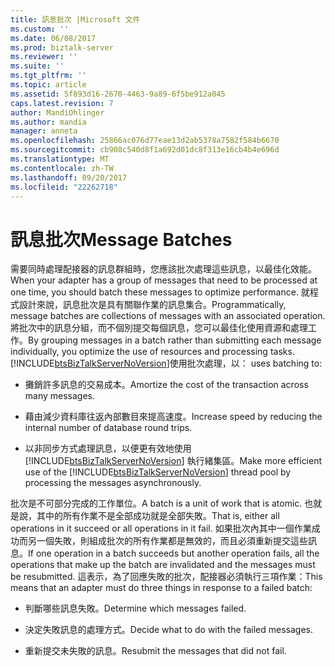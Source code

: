 ```yaml
---
title: 訊息批次 |Microsoft 文件
ms.custom: ''
ms.date: 06/08/2017
ms.prod: biztalk-server
ms.reviewer: ''
ms.suite: ''
ms.tgt_pltfrm: ''
ms.topic: article
ms.assetid: 5f893d16-2670-4463-9a89-6f5be912a045
caps.latest.revision: 7
author: MandiOhlinger
ms.author: mandia
manager: anneta
ms.openlocfilehash: 25866ac076d77eae13d2ab5378a7582f584b6670
ms.sourcegitcommit: cb908c540d8f1a692d01dc8f313e16cb4b4e696d
ms.translationtype: MT
ms.contentlocale: zh-TW
ms.lasthandoff: 09/20/2017
ms.locfileid: "22262718"
---
```

# <a name="message-batches"></a><span data-ttu-id="9e287-102">訊息批次</span><span class="sxs-lookup"><span data-stu-id="9e287-102">Message Batches</span></span>
<span data-ttu-id="9e287-103">需要同時處理配接器的訊息群組時，您應該批次處理這些訊息，以最佳化效能。</span><span class="sxs-lookup"><span data-stu-id="9e287-103">When your adapter has a group of messages that need to be processed at one time, you should batch these messages to optimize performance.</span></span> <span data-ttu-id="9e287-104">就程式設計來說，訊息批次是具有關聯作業的訊息集合。</span><span class="sxs-lookup"><span data-stu-id="9e287-104">Programmatically, message batches are collections of messages with an associated operation.</span></span> <span data-ttu-id="9e287-105">將批次中的訊息分組，而不個別提交每個訊息，您可以最佳化使用資源和處理工作。</span><span class="sxs-lookup"><span data-stu-id="9e287-105">By grouping messages in a batch rather than submitting each message individually, you optimize the use of resources and processing tasks.</span></span> [!INCLUDE[btsBizTalkServerNoVersion](../includes/btsbiztalkservernoversion-md.md)]<span data-ttu-id="9e287-106">使用批次處理，以：</span><span class="sxs-lookup"><span data-stu-id="9e287-106"> uses batching to:</span></span>  
  
-   <span data-ttu-id="9e287-107">攤銷許多訊息的交易成本。</span><span class="sxs-lookup"><span data-stu-id="9e287-107">Amortize the cost of the transaction across many messages.</span></span>  
  
-   <span data-ttu-id="9e287-108">藉由減少資料庫往返內部數目來提高速度。</span><span class="sxs-lookup"><span data-stu-id="9e287-108">Increase speed by reducing the internal number of database round trips.</span></span>  
  
-   <span data-ttu-id="9e287-109">以非同步方式處理訊息，以便更有效地使用 [!INCLUDE[btsBizTalkServerNoVersion](../includes/btsbiztalkservernoversion-md.md)] 執行緒集區。</span><span class="sxs-lookup"><span data-stu-id="9e287-109">Make more efficient use of the [!INCLUDE[btsBizTalkServerNoVersion](../includes/btsbiztalkservernoversion-md.md)] thread pool by processing the messages asynchronously.</span></span>  
  
 <span data-ttu-id="9e287-110">批次是不可部分完成的工作單位。</span><span class="sxs-lookup"><span data-stu-id="9e287-110">A batch is a unit of work that is atomic.</span></span> <span data-ttu-id="9e287-111">也就是說，其中的所有作業不是全部成功就是全部失敗。</span><span class="sxs-lookup"><span data-stu-id="9e287-111">That is, either all operations in it succeed or all operations in it fail.</span></span> <span data-ttu-id="9e287-112">如果批次內其中一個作業成功而另一個失敗，則組成批次的所有作業都是無效的，而且必須重新提交這些訊息。</span><span class="sxs-lookup"><span data-stu-id="9e287-112">If one operation in a batch succeeds but another operation fails, all the operations that make up the batch are invalidated and the messages must be resubmitted.</span></span> <span data-ttu-id="9e287-113">這表示，為了回應失敗的批次，配接器必須執行三項作業：</span><span class="sxs-lookup"><span data-stu-id="9e287-113">This means that an adapter must do three things in response to a failed batch:</span></span>  
  
-   <span data-ttu-id="9e287-114">判斷哪些訊息失敗。</span><span class="sxs-lookup"><span data-stu-id="9e287-114">Determine which messages failed.</span></span>  
  
-   <span data-ttu-id="9e287-115">決定失敗訊息的處理方式。</span><span class="sxs-lookup"><span data-stu-id="9e287-115">Decide what to do with the failed messages.</span></span>  
  
-   <span data-ttu-id="9e287-116">重新提交未失敗的訊息。</span><span class="sxs-lookup"><span data-stu-id="9e287-116">Resubmit the messages that did not fail.</span></span>